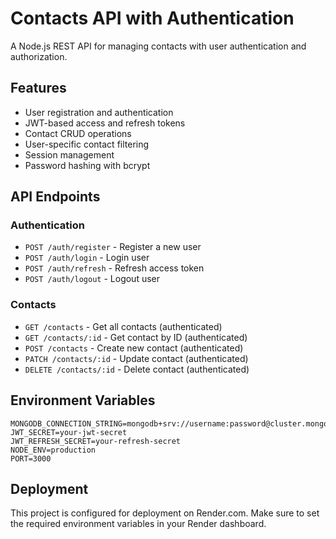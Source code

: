 # Contacts API with Authentication

A Node.js REST API for managing contacts with user authentication and authorization.

## Features

- User registration and authentication
- JWT-based access and refresh tokens
- Contact CRUD operations
- User-specific contact filtering
- Session management
- Password hashing with bcrypt

## API Endpoints

### Authentication
- `POST /auth/register` - Register a new user
- `POST /auth/login` - Login user
- `POST /auth/refresh` - Refresh access token
- `POST /auth/logout` - Logout user

### Contacts
- `GET /contacts` - Get all contacts (authenticated)
- `GET /contacts/:id` - Get contact by ID (authenticated)
- `POST /contacts` - Create new contact (authenticated)
- `PATCH /contacts/:id` - Update contact (authenticated)
- `DELETE /contacts/:id` - Delete contact (authenticated)

## Environment Variables

```env
MONGODB_CONNECTION_STRING=mongodb+srv://username:password@cluster.mongodb.net/database
JWT_SECRET=your-jwt-secret
JWT_REFRESH_SECRET=your-refresh-secret
NODE_ENV=production
PORT=3000
```

## Deployment

This project is configured for deployment on Render.com. Make sure to set the required environment variables in your Render dashboard.

